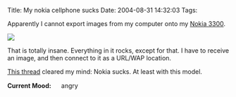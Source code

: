 Title: My nokia cellphone sucks
Date: 2004-08-31 14:32:03
Tags: 

<p>Apparently I cannot export images from my computer onto my <a href="http://latinoamerica.ext.nokia.com/phones/gallery/view_product.asp?id=2819">Nokia 3300</a>.

</p>
<img src="http://latinoamerica.ext.nokia.com/download/images/product/20030821_142613_14727.jpg"/><p>

That is totally insane. Everything in it rocks, except for that. I have to receive an image, and then connect to it as a URL/WAP location.

<a href="http://www.mobiledia.com/forum/topic3801.html">This thread</a> cleared my mind: Nokia sucks. At least with this model.
</p>
<strong>Current Mood:</strong> <img width="15" height="15" src="http://stat.livejournal.com/img/mood/growf/smileys/angry.gif"/> angry
